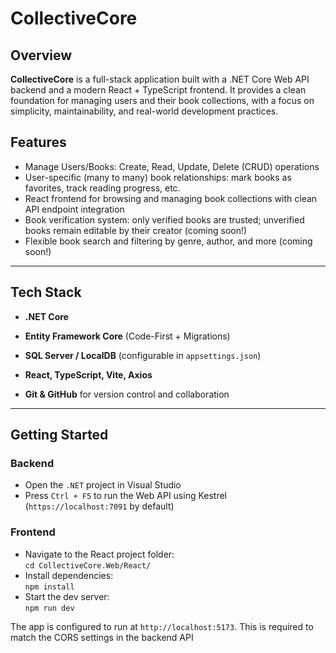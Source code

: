# CollectiveCore

## Overview

**CollectiveCore** is a full-stack application built with a .NET Core Web API backend and a modern React + TypeScript frontend. It provides 
a clean foundation for managing users and their book collections, with a focus on simplicity, maintainability, and real-world development practices.

## Features

- Manage Users/Books: Create, Read, Update, Delete (CRUD) operations
- User-specific (many to many) book relationships: mark books as favorites, track reading progress, etc.
- React frontend for browsing and managing book collections with clean API endpoint integration
- Book verification system: only verified books are trusted; unverified books remain editable by their creator (coming soon!)
- Flexible book search and filtering by genre, author, and more (coming soon!)

---

## Tech Stack

- **.NET Core**  
- **Entity Framework Core** (Code-First + Migrations)  
- **SQL Server / LocalDB** (configurable in `appsettings.json`)

- **React, TypeScript, Vite, Axios**

- **Git & GitHub** for version control and collaboration  

---

## Getting Started

### Backend

- Open the `.NET` project in Visual Studio  
- Press `Ctrl + F5` to run the Web API using Kestrel (`https://localhost:7091` by default)

### Frontend

- Navigate to the React project folder:  
  `cd CollectiveCore.Web/React/`  
- Install dependencies:  
  `npm install`  
- Start the dev server:  
  `npm run dev` 

The app is configured to run at `http://localhost:5173`. This is required to match the CORS settings in the backend API
